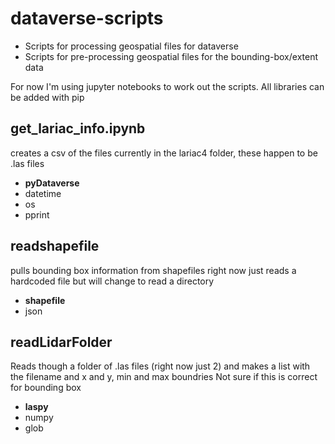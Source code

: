 # dataverse-scripts  

- Scripts for processing geospatial files for dataverse 
- Scripts for pre-processing geospatial files for the bounding-box/extent data  

For now I'm using jupyter notebooks to work out the scripts.
All libraries can be added with pip

## get_lariac_info.ipynb  
creates a csv of the files currently in the lariac4 folder,  these happen to be .las files

- **pyDataverse**
- datetime
- os
- pprint

## readshapefile
pulls bounding box information from shapefiles
right now just reads a hardcoded file but will change to read a directory
- **shapefile** 
- json

## readLidarFolder
Reads though a folder of .las files (right now just 2) and makes a list with the filename and x and y, min and max boundries
 Not sure if this is correct for bounding box   
 - **laspy**
 - numpy
 - glob
